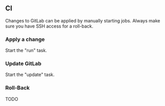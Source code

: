 ## CI

Changes to GitLab can be applied by manually starting jobs. Always make sure you have SSH access for a roll-back.

### Apply a change

Start the "run" task.

### Update GitLab

Start the "update" task.

### Roll-Back

TODO


